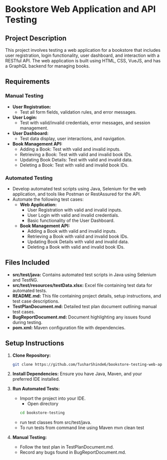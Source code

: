 # Bookstore Web Application and API Testing

## Project Description
This project involves testing a web application for a bookstore that includes user registration, login functionality, user dashboard, and interaction with a RESTful API. The web application is built using HTML, CSS, VueJS, and has a GraphQL backend for managing books.

## Requirements
### Manual Testing
- **User Registration:**
  - Test all form fields, validation rules, and error messages.
- **User Login:**
  - Test with valid/invalid credentials, error messages, and session management.
- **User Dashboard:**
  - Test data display, user interactions, and navigation.
- **Book Management API:**
  - Adding a Book: Test with valid and invalid inputs.
  - Retrieving a Book: Test with valid and invalid book IDs.
  - Updating Book Details: Test with valid and invalid data.
  - Deleting a Book: Test with valid and invalid book IDs.

### Automated Testing
- Develop automated test scripts using Java, Selenium for the web application, and tools like Postman or RestAssured for the API.
- Automate the following test cases:
  - **Web Application:**
    - User Registration with valid and invalid inputs.
    - User Login with valid and invalid credentials.
    - Basic functionality of the User Dashboard.
  - **Book Management API:**
    - Adding a Book with valid and invalid inputs.
    - Retrieving a Book with valid and invalid book IDs.
    - Updating Book Details with valid and invalid data.
    - Deleting a Book with valid and invalid book IDs.

## Files Included
- **src/test/java:** Contains automated test scripts in Java using Selenium and TestNG.
- **src/test/resources/testData.xlsx:** Excel file containing test data for automated tests.
- **README.md:** This file containing project details, setup instructions, and test case descriptions.
- **TestPlanDocument.md:** Detailed test plan document outlining manual test cases.
- **BugReportDocument.md:** Document highlighting any issues found during testing.
- **pom.xml:** Maven configuration file with dependencies.

## Setup Instructions
1. **Clone Repository:**
   ```bash
   git clone https://github.com/TusharShinde6/bookstore-testing-web-api.git

2. **Install Dependencies:**
    Ensure you have Java, Maven, and your preferred IDE installed.

3. **Run Automated Tests:**
    - Import the project into your IDE.
      - Open directory
      ```bash
      cd bookstore-testing 
    - run test classes from src/test/java.
    - To run tests from command line using Maven
        mvn clean test
4. **Manual Testing:**
    - Follow the test plan in TestPlanDocument.md.
    - Record any bugs found in BugReportDocument.md.
